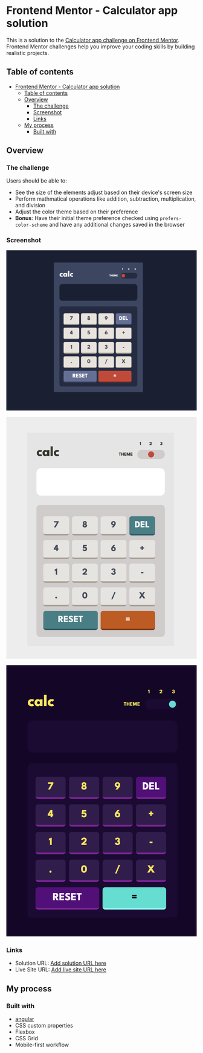 # Frontend Mentor - Calculator app solution

This is a solution to the [Calculator app challenge on Frontend Mentor](https://www.frontendmentor.io/challenges/calculator-app-9lteq5N29). Frontend Mentor challenges help you improve your coding skills by building realistic projects.

## Table of contents

- [Frontend Mentor - Calculator app solution](#frontend-mentor---calculator-app-solution)
  - [Table of contents](#table-of-contents)
  - [Overview](#overview)
    - [The challenge](#the-challenge)
    - [Screenshot](#screenshot)
    - [Links](#links)
  - [My process](#my-process)
    - [Built with](#built-with)

## Overview

### The challenge

Users should be able to:

- See the size of the elements adjust based on their device's screen size
- Perform mathmatical operations like addition, subtraction, multiplication, and division
- Adjust the color theme based on their preference
- **Bonus**: Have their initial theme preference checked using `prefers-color-scheme` and have any additional changes saved in the browser

### Screenshot

![screen 1](https://github.com/G-Gakii/calculator/blob/main/public/screenshot/Screenshot%202024-10-30%20at%2011.49.30.png)

![screen2](https://github.com/G-Gakii/calculator/blob/main/public/screenshot/Screenshot%202024-10-30%20at%2011.50.07.png)


![screen3](https://github.com/G-Gakii/calculator/blob/main/public/screenshot/Screenshot%202024-10-30%20at%2011.50.20.png)

### Links

- Solution URL: [Add solution URL here](https://your-solution-url.com)
- Live Site URL: [Add live site URL here](https://your-live-site-url.com)

## My process

### Built with

- [angular](https://angular.dev/)
- CSS custom properties
- Flexbox
- CSS Grid
- Mobile-first workflow
